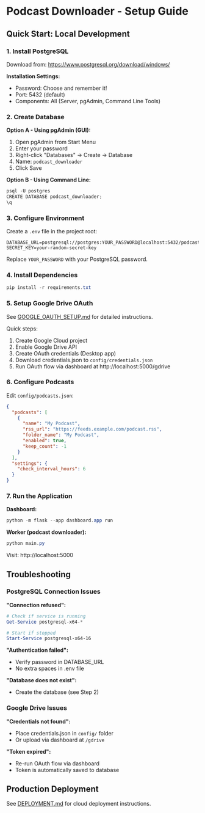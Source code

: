 # Podcast Downloader - Setup Guide

## Quick Start: Local Development

### 1. Install PostgreSQL

Download from: https://www.postgresql.org/download/windows/

**Installation Settings:**
- Password: Choose and remember it!
- Port: 5432 (default)
- Components: All (Server, pgAdmin, Command Line Tools)

### 2. Create Database

**Option A - Using pgAdmin (GUI):**
1. Open pgAdmin from Start Menu
2. Enter your password
3. Right-click "Databases" → Create → Database
4. Name: `podcast_downloader`
5. Click Save

**Option B - Using Command Line:**
```powershell
psql -U postgres
CREATE DATABASE podcast_downloader;
\q
```

### 3. Configure Environment

Create a `.env` file in the project root:
```env
DATABASE_URL=postgresql://postgres:YOUR_PASSWORD@localhost:5432/podcast_downloader
SECRET_KEY=your-random-secret-key
```

Replace `YOUR_PASSWORD` with your PostgreSQL password.

### 4. Install Dependencies

```powershell
pip install -r requirements.txt
```

### 5. Setup Google Drive OAuth

See [GOOGLE_OAUTH_SETUP.md](GOOGLE_OAUTH_SETUP.md) for detailed instructions.

Quick steps:
1. Create Google Cloud project
2. Enable Google Drive API
3. Create OAuth credentials (Desktop app)
4. Download credentials.json to `config/credentials.json`
5. Run OAuth flow via dashboard at http://localhost:5000/gdrive

### 6. Configure Podcasts

Edit `config/podcasts.json`:
```json
{
  "podcasts": [
    {
      "name": "My Podcast",
      "rss_url": "https://feeds.example.com/podcast.rss",
      "folder_name": "My Podcast",
      "enabled": true,
      "keep_count": -1
    }
  ],
  "settings": {
    "check_interval_hours": 6
  }
}
```

### 7. Run the Application

**Dashboard:**
```powershell
python -m flask --app dashboard.app run
```

**Worker (podcast downloader):**
```powershell
python main.py
```

Visit: http://localhost:5000

## Troubleshooting

### PostgreSQL Connection Issues

**"Connection refused":**
```powershell
# Check if service is running
Get-Service postgresql-x64-*

# Start if stopped
Start-Service postgresql-x64-16
```

**"Authentication failed":**
- Verify password in DATABASE_URL
- No extra spaces in .env file

**"Database does not exist":**
- Create the database (see Step 2)

### Google Drive Issues

**"Credentials not found":**
- Place credentials.json in `config/` folder
- Or upload via dashboard at `/gdrive`

**"Token expired":**
- Re-run OAuth flow via dashboard
- Token is automatically saved to database

## Production Deployment

See [DEPLOYMENT.md](DEPLOYMENT.md) for cloud deployment instructions.
